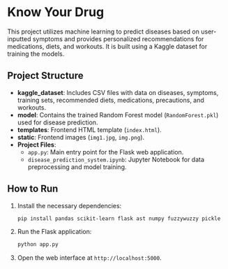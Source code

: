 
# Know Your Drug

This project utilizes machine learning to predict diseases based on user-inputted symptoms and provides personalized recommendations for medications, diets, and workouts. It is built using a Kaggle dataset for training the models.

## Project Structure

- **kaggle_dataset**: Includes CSV files with data on diseases, symptoms, training sets, recommended diets, medications, precautions, and workouts.
- **model**: Contains the trained Random Forest model (`RandomForest.pkl`) used for disease prediction.
- **templates**: Frontend HTML template (`index.html`).
- **static**: Frontend images (`img1.jpg`, `img.png`).
- **Project Files**:
  - `app.py`: Main entry point for the Flask web application.
  - `disease_prediction_system.ipynb`: Jupyter Notebook for data preprocessing and model training.


## How to Run
1. Install the necessary dependencies:
   ```bash
   pip install pandas scikit-learn flask ast numpy fuzzywuzzy pickle
   ```
2. Run the Flask application:
   ```bash
   python app.py
   ```
3. Open the web interface at `http://localhost:5000`.

